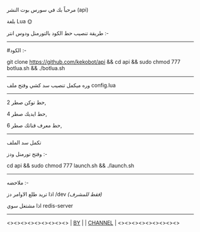 مرحباً بك في سورس بوت النشر (api) 

بلغة Lua 🌞

طريقة تنصيب حط الكود بالتورمنل ودوس انتر :-

_________________________________

#الكود :-


git clone https://github.com/kekobot/api && cd api && sudo chmod 777 botlua.sh && ./botlua.sh

_________________________________

وره ميكمل تنصيب سد كشي وفتح ملف config.lua 
_________________________________

حط توكن صطر 2,

حط ايديك صطر 4, 

حط معرف قناتك صطر 6,
_________________________________
تكمل سد الملف 


وفتح تورمنل ودز  :- 


cd api && sudo chmod 777 launch.sh && ./launch.sh 

_________________________________

ملاحضه :-

اذا تريد طلع الاوامر دز /dev *(فقط للمشرف)*

اذا مشتغل سوي redis-server

__________________________________
<><><><><><><><><>
| [BY](https://t.me/ffpro) |
| [CHANNEL](https://t.me/botLUA)   |
<><><><><><><><><>
